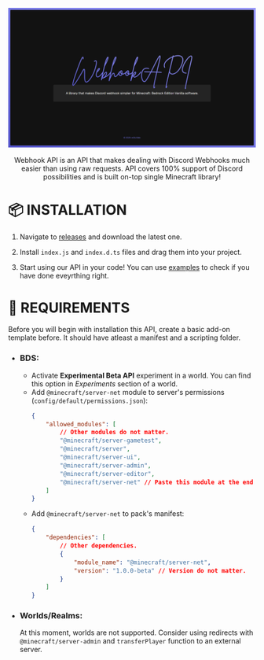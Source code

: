 ![banner](./.github/assets/banner.png)

<p align="center">
    Webhook API is an API that makes dealing with Discord Webhooks much easier than using raw requests. API covers 100% support of Discord possibilities and is built on-top single Minecraft library!
</p>

# 📦 INSTALLATION

1. Navigate to [releases](https://github.com/m0lc14kk/WebhookAPI/releases) and download the latest one.

2. Install `index.js` and `index.d.ts` files and drag them into your project.

3. Start using our API in your code! You can use [examples](https://github.com/m0lc14kk/WebhookAPI/tree/main/examples) to check if you have done eveyrthing right.

# 📌 REQUIREMENTS

Before you will begin with installation this API, create a basic add-on template before. It should have atleast a manifest and a scripting folder.

- ### BDS:

    - Activate **Experimental Beta API** experiment in a world. You can find this option in _Experiments_ section of a world.
    - Add `@minecraft/server-net` module to server's permissions (`config/default/permissions.json`):
        ```json
        {
            "allowed_modules": [
                // Other modules do not matter.
                "@minecraft/server-gametest",
                "@minecraft/server",
                "@minecraft/server-ui",
                "@minecraft/server-admin",
                "@minecraft/server-editor",
                "@minecraft/server-net" // Paste this module at the end of a file.
            ]
        }
        ```
    - Add `@minecraft/server-net` to pack's manifest:
        ```json
        {
            "dependencies": [
                // Other dependencies.
                {
                    "module_name": "@minecraft/server-net",
                    "version": "1.0.0-beta" // Version do not matter.
                }
            ]
        }
        ```

- ### Worlds/Realms:
    At this moment, worlds are not supported. Consider using redirects with `@minecraft/server-admin` and `transferPlayer` function to an external server.
